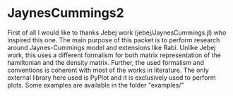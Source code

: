# JaynesCummings2
First of all I would like to thanks Jebej work (jebej/JaynesCummings.jl) who inspired this one.
The main purpose of this packet is to perform research around Jaynes-Cummings model and extensions like Rabi.
Unlike Jebej work, this uses a different formalism for both matrix representation of the hamiltonian and the density matrix.
Further, the used formalism and conventions is coherent with most of the works in literature.
The only external library here used is PyPlot and it is exclusively used to perform plots.
Some examples are available in the folder "examples/"
